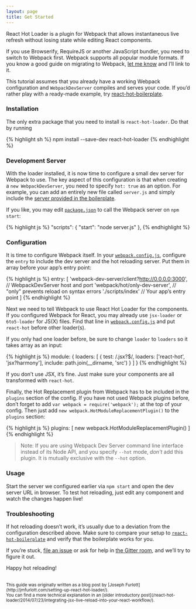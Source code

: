 ```yaml
---
layout: page
title: Get Started
---
```


React Hot Loader is a plugin for Webpack that allows instantaneous live refresh without losing state while editing React components.

If you use Browserify, RequireJS or another JavaScript bundler, you need to switch to Webpack first. Webpack supports all popular module formats. If you know a good guide on migrating to Webpack, <a href="https://github.com/gaearon/react-hot-loader/issues/new" target="_blank">let me know</a> and Iʼll link to it.

This tutorial assumes that you already have a working Webpack configuration and `WebpackDevServer` compiles and serves your code. If youʼd rather play with a ready-made example, try <a href="https://github.com/gaearon/react-hot-boilerplate" target="_blank">react-hot-boilerplate</a>.

### Installation

The only extra package that you need to install is `react-hot-loader`. Do that by running

{% highlight sh %}
npm install --save-dev react-hot-loader
{% endhighlight %}

### Development Server

With the loader installed, it is now time to configure a small dev server for Webpack to use. The key aspect of this configuration is that when creating a `new WebpackDevServer`, you need to specify `hot: true` as an option. For example, you can add an entirely new file called `server.js` and simply include the <a href="https://github.com/gaearon/react-hot-boilerplate/blob/master/server.js" target="_blank">server provided in the boilerplate</a>.

If you like, you may edit <a href="https://github.com/gaearon/react-hot-boilerplate/blob/master/package.json" target='_blank'>`package.json`</a> to call the Webpack server on `npm start`:

{% highlight js %}
"scripts": {
  "start": "node server.js"
},
{% endhighlight %}

### Configuration

It is time to configure Webpack itself.
In your <a href="https://github.com/gaearon/react-hot-boilerplate/blob/master/webpack.config.js" target="_blank">`webpack.config.js`</a>, configure the `entry` to include the dev server and the hot reloading server. Put them in array before your appʼs entry point:

{% highlight js %}
entry: [
  'webpack-dev-server/client?http://0.0.0.0:3000', // WebpackDevServer host and port
  'webpack/hot/only-dev-server', // "only" prevents reload on syntax errors
  './scripts/index' // Your appʼs entry point
]
{% endhighlight %}

Next we need to tell Webpack to use React Hot Loader for the components. If you configured Webpack for React, you may already use `jsx-loader` or `6to5-loader` for JS(X) files. Find that line in <a href="https://github.com/gaearon/react-hot-boilerplate/blob/master/webpack.config.js">`webpack.config.js`</a> and put `react-hot` before other loader(s).

If you only had one loader before, be sure to change `loader` to `loaders` so it takes array as an input:

{% highlight js %}
module: {
  loaders: [
    { test: /\.jsx?$/, loaders: ['react-hot', 'jsx?harmony'], include: path.join(__dirname, 'src') }
  ]
}
{% endhighlight %}

If you donʼt use JSX, itʼs fine. Just make sure your components are all transformed with `react-hot`.

Finally, the Hot Replacement plugin from Webpack has to be included in the `plugins` section of the config. If you have not used Webpack plugins before, donʼt forget to add `var webpack = require('webpack');` at the top of your config. Then just add `new webpack.HotModuleReplacementPlugin()` to the `plugins` section:

{% highlight js %}
plugins: [
  new webpack.HotModuleReplacementPlugin()
]
{% endhighlight %}

>Note: If you are using Webpack Dev Server command line interface instead of its Node API, and you specify `--hot` mode, *don't* add this plugin. It is mutually exclusive with the `--hot` option.

### Usage

Start the server we configured earlier via `npm start` and open the dev server URL in browser. To test hot reloading, just edit any component and watch the changes happen live!

### Troubleshooting

If hot reloading doesnʼt work, itʼs usually due to a deviation from the configuration described above. Make sure to compare your setup to <a href="https://github.com/gaearon/react-hot-boilerplate" target="_blank">`react-hot-boilerplate`</a> and verify that the boilerplate works for you.

If youʼre stuck, <a href="https://github.com/gaearon/react-hot-loader/issues/new" target="_blank">file an issue</a> or ask for help in <a href="https://gitter.im/gaearon/react-hot-loader" target="_blank">the Gitter room</a>, and weʼll try to figure it out.

Happy hot reloading!

<br>
<small>
This guide was originally written as a blog post by [Joseph Furlott](http://jmfurlott.com/setting-up-react-hot-loader/).
<br>
You can find a more technical explanation in an [older introductory post](/react-hot-loader/2014/07/23/integrating-jsx-live-reload-into-your-react-workflow/).
</small>
